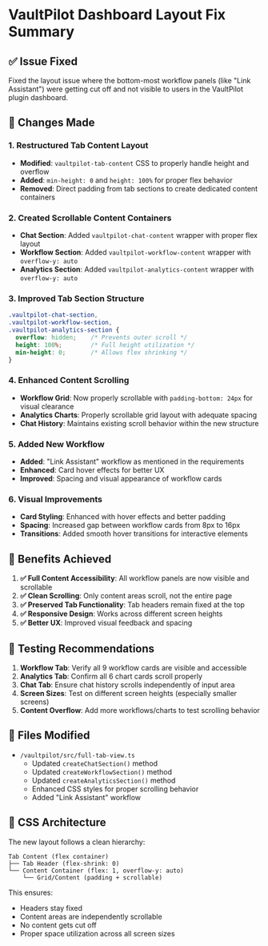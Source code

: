 # VaultPilot Dashboard Layout Fix Summary

## ✅ Issue Fixed
Fixed the layout issue where the bottom-most workflow panels (like "Link Assistant") were getting cut off and not visible to users in the VaultPilot plugin dashboard.

## 🔧 Changes Made

### 1. Restructured Tab Content Layout
- **Modified**: `vaultpilot-tab-content` CSS to properly handle height and overflow
- **Added**: `min-height: 0` and `height: 100%` for proper flex behavior
- **Removed**: Direct padding from tab sections to create dedicated content containers

### 2. Created Scrollable Content Containers
- **Chat Section**: Added `vaultpilot-chat-content` wrapper with proper flex layout
- **Workflow Section**: Added `vaultpilot-workflow-content` wrapper with `overflow-y: auto`
- **Analytics Section**: Added `vaultpilot-analytics-content` wrapper with `overflow-y: auto`

### 3. Improved Tab Section Structure
```css
.vaultpilot-chat-section,
.vaultpilot-workflow-section,
.vaultpilot-analytics-section {
  overflow: hidden;    /* Prevents outer scroll */
  height: 100%;        /* Full height utilization */
  min-height: 0;       /* Allows flex shrinking */
}
```

### 4. Enhanced Content Scrolling
- **Workflow Grid**: Now properly scrollable with `padding-bottom: 24px` for visual clearance
- **Analytics Charts**: Properly scrollable grid layout with adequate spacing
- **Chat History**: Maintains existing scroll behavior within the new structure

### 5. Added New Workflow
- **Added**: "Link Assistant" workflow as mentioned in the requirements
- **Enhanced**: Card hover effects for better UX
- **Improved**: Spacing and visual appearance of workflow cards

### 6. Visual Improvements
- **Card Styling**: Enhanced with hover effects and better padding
- **Spacing**: Increased gap between workflow cards from 8px to 16px
- **Transitions**: Added smooth hover transitions for interactive elements

## 🎯 Benefits Achieved

1. **✅ Full Content Accessibility**: All workflow panels are now visible and scrollable
2. **✅ Clean Scrolling**: Only content areas scroll, not the entire page
3. **✅ Preserved Tab Functionality**: Tab headers remain fixed at the top
4. **✅ Responsive Design**: Works across different screen heights
5. **✅ Better UX**: Improved visual feedback and spacing

## 🧪 Testing Recommendations

1. **Workflow Tab**: Verify all 9 workflow cards are visible and accessible
2. **Analytics Tab**: Confirm all 6 chart cards scroll properly
3. **Chat Tab**: Ensure chat history scrolls independently of input area
4. **Screen Sizes**: Test on different screen heights (especially smaller screens)
5. **Content Overflow**: Add more workflows/charts to test scrolling behavior

## 📁 Files Modified

- `/vaultpilot/src/full-tab-view.ts`
  - Updated `createChatSection()` method
  - Updated `createWorkflowSection()` method  
  - Updated `createAnalyticsSection()` method
  - Enhanced CSS styles for proper scrolling behavior
  - Added "Link Assistant" workflow

## 🎨 CSS Architecture

The new layout follows a clean hierarchy:
```
Tab Content (flex container)
├── Tab Header (flex-shrink: 0)
└── Content Container (flex: 1, overflow-y: auto)
    └── Grid/Content (padding + scrollable)
```

This ensures:
- Headers stay fixed
- Content areas are independently scrollable
- No content gets cut off
- Proper space utilization across all screen sizes
